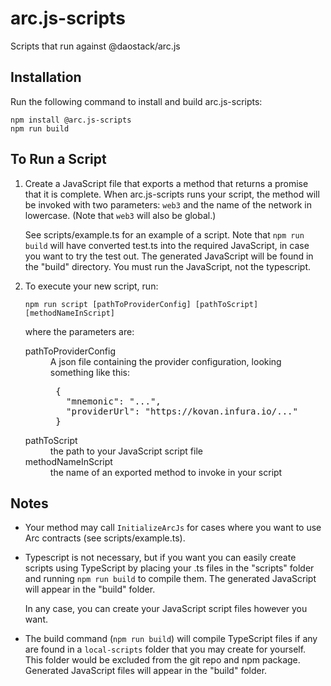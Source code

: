 # arc.js-scripts
Scripts that run against @daostack/arc.js

## Installation

Run the following command to install and build arc.js-scripts:

```
npm install @arc.js-scripts
npm run build
```

## To Run a Script

1. Create a JavaScript file that exports a method that returns a promise that it is complete.
 When arc.js-scripts runs your script, the method will be invoked with two parameters: `web3` and the name of the network in lowercase. (Note that `web3` will also be global.)
 
    See scripts/example.ts for an example of a script. Note that `npm run build` will have converted test.ts into the required JavaScript, in case you want to try the test out.  The generated JavaScript will be found in the "build" directory.  You must run the JavaScript, not the typescript.
2. To execute your new script, run:

    `npm run script [pathToProviderConfig] [pathToScript] [methodNameInScript]`

    where the parameters are:

    <dl>
    <dt>pathToProviderConfig</dt>
    <dd>A json file containing the provider configuration, looking something like this:
      <pre>
    {
      "mnemonic": "...",
      "providerUrl": "https://kovan.infura.io/..."
    }</pre>
      </dd>
    <dt>pathToScript</dt><dd>the path to your JavaScript script file</dd>
    <dt>methodNameInScript</dt><dd>the name of an exported method to invoke in your script</dd>
    </dl>

## Notes

* Your method may call `InitializeArcJs` for cases where you want to use Arc contracts (see scripts/example.ts).

* Typescript is not necessary, but if you want you can easily create scripts using TypeScript by placing your .ts files in the "scripts" folder and running `npm run build` to compile them.  The generated JavaScript will appear in the "build" folder.

    In any case, you can create your JavaScript script files however you want.

* The build command (`npm run build`) will compile TypeScript files if any are found in a `local-scripts` folder that you may create for yourself.  This folder would be excluded from the git repo and npm package.  Generated JavaScript files will appear in the "build" folder.
